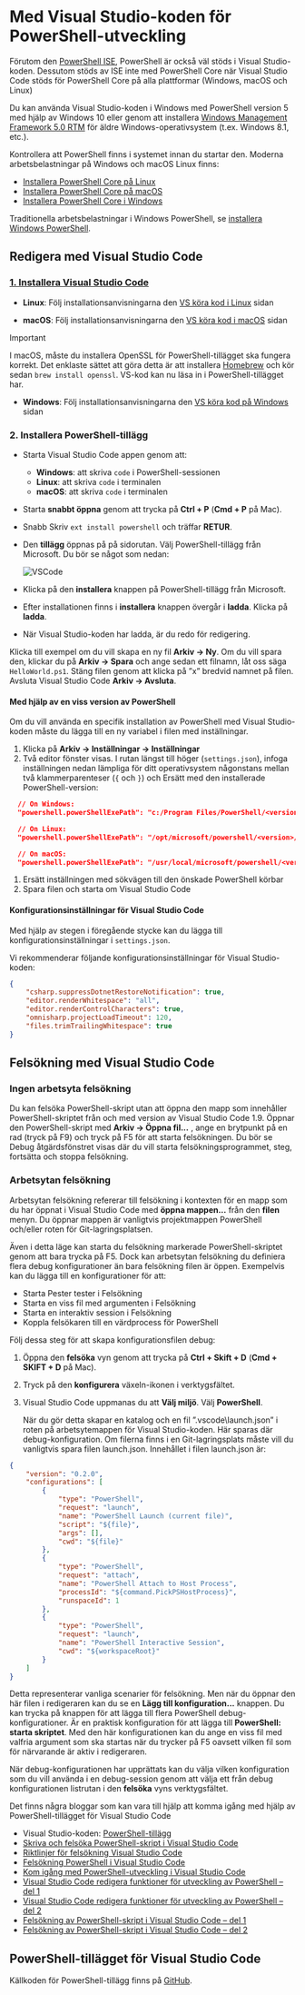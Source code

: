 # <a name="using-visual-studio-code-for-powershell-development"></a>Med Visual Studio-koden för PowerShell-utveckling

Förutom den [PowerShell ISE][ise], PowerShell är också väl stöds i Visual Studio-koden.
Dessutom stöds av ISE inte med PowerShell Core när Visual Studio Code stöds för PowerShell Core på alla plattformar (Windows, macOS och Linux)

Du kan använda Visual Studio-koden i Windows med PowerShell version 5 med hjälp av Windows 10 eller genom att installera [Windows Management Framework 5.0 RTM](https://www.microsoft.com/en-us/download/details.aspx?id=50395) för äldre Windows-operativsystem (t.ex. Windows 8.1, etc.).

Kontrollera att PowerShell finns i systemet innan du startar den.
Moderna arbetsbelastningar på Windows och macOS Linux finns:

- [Installera PowerShell Core på Linux][install-pscore-linux]
- [Installera PowerShell Core på macOS][install-pscore-macos]
- [Installera PowerShell Core i Windows][install-pscore-windows]

Traditionella arbetsbelastningar i Windows PowerShell, se [installera Windows PowerShell][install-winps].

## <a name="editing-with-visual-studio-code"></a>Redigera med Visual Studio Code

### <a name="1-installing-visual-studio-codehttpscodevisualstudiocomdocssetupsetup-overview"></a>[1. Installera Visual Studio Code](https://code.visualstudio.com/Docs/setup/setup-overview)

- **Linux**: Följ installationsanvisningarna den [VS köra kod i Linux](https://code.visualstudio.com/docs/setup/linux) sidan

- **macOS**: Följ installationsanvisningarna den [VS köra kod i macOS](https://code.visualstudio.com/docs/setup/mac) sidan

> [!IMPORTANT]
> I macOS, måste du installera OpenSSL för PowerShell-tillägget ska fungera korrekt.
> Det enklaste sättet att göra detta är att installera [Homebrew](http://brew.sh/) och kör sedan `brew install openssl`.
> VS-kod kan nu läsa in i PowerShell-tillägget har.

- **Windows**: Följ installationsanvisningarna den [VS köra kod på Windows](https://code.visualstudio.com/docs/setup/windows) sidan

### <a name="2-installing-powershell-extension"></a>2. Installera PowerShell-tillägg

- Starta Visual Studio Code appen genom att:
    - **Windows**: att skriva `code` i PowerShell-sessionen
    - **Linux**: att skriva `code` i terminalen
    - **macOS**: att skriva `code` i terminalen

- Starta **snabbt öppna** genom att trycka på **Ctrl + P** (**Cmd + P** på Mac).
- Snabb Skriv `ext install powershell` och träffar **RETUR**.
- Den **tillägg** öppnas på på sidorutan. Välj PowerShell-tillägg från Microsoft.
  Du bör se något som nedan:

  ![VSCode](../../images/vscode.png)

- Klicka på den **installera** knappen på PowerShell-tillägg från Microsoft.
- Efter installationen finns i **installera** knappen övergår i **ladda**.
  Klicka på **ladda**.
- När Visual Studio-koden har ladda, är du redo för redigering.

Klicka till exempel om du vill skapa en ny fil **Arkiv -> Ny**.
Om du vill spara den, klickar du på **Arkiv -> Spara** och ange sedan ett filnamn, låt oss säga `HelloWorld.ps1`.
Stäng filen genom att klicka på ”x” bredvid namnet på filen.
Avsluta Visual Studio Code **Arkiv -> Avsluta**.

#### <a name="using-a-specific-installed-version-of-powershell"></a>Med hjälp av en viss version av PowerShell

Om du vill använda en specifik installation av PowerShell med Visual Studio-koden måste du lägga till en ny variabel i filen med inställningar.

1. Klicka på **Arkiv -> Inställningar -> Inställningar**
1. Två editor fönster visas.
   I rutan längst till höger (`settings.json`), infoga inställningen nedan lämpliga för ditt operativsystem någonstans mellan två klammerparenteser (`{` och `}`) och Ersätt *<version>* med den installerade PowerShell-version:

  ```json
    // On Windows:
    "powershell.powerShellExePath": "c:/Program Files/PowerShell/<version>/pwsh.exe"

    // On Linux:
    "powershell.powerShellExePath": "/opt/microsoft/powershell/<version>/pwsh"

    // On macOS:
    "powershell.powerShellExePath": "/usr/local/microsoft/powershell/<version>/pwsh"
  ```
1. Ersätt inställningen med sökvägen till den önskade PowerShell körbar
1. Spara filen och starta om Visual Studio Code

#### <a name="configuration-settings-for-visual-studio-code"></a>Konfigurationsinställningar för Visual Studio Code

Med hjälp av stegen i föregående stycke kan du lägga till konfigurationsinställningar i `settings.json`.

Vi rekommenderar följande konfigurationsinställningar för Visual Studio-koden:

```json
{
    "csharp.suppressDotnetRestoreNotification": true,
    "editor.renderWhitespace": "all",
    "editor.renderControlCharacters": true,
    "omnisharp.projectLoadTimeout": 120,
    "files.trimTrailingWhitespace": true
}
```

## <a name="debugging-with-visual-studio-code"></a>Felsökning med Visual Studio Code

### <a name="no-workspace-debugging"></a>Ingen arbetsyta felsökning

Du kan felsöka PowerShell-skript utan att öppna den mapp som innehåller PowerShell-skriptet från och med version av Visual Studio Code 1.9.
Öppnar den PowerShell-skript med **Arkiv -> Öppna fil...** , ange en brytpunkt på en rad (tryck på F9) och tryck på F5 för att starta felsökningen.
Du bör se Debug åtgärdsfönstret visas där du vill starta felsökningsprogrammet, steg, fortsätta och stoppa felsökning.

### <a name="workspace-debugging"></a>Arbetsytan felsökning

Arbetsytan felsökning refererar till felsökning i kontexten för en mapp som du har öppnat i Visual Studio Code med **öppna mappen...**  från den **filen** menyn.
Du öppnar mappen är vanligtvis projektmappen PowerShell och/eller roten för Git-lagringsplatsen.

Även i detta läge kan starta du felsökning markerade PowerShell-skriptet genom att bara trycka på F5.
Dock kan arbetsytan felsökning du definiera flera debug konfigurationer än bara felsökning filen är öppen.
Exempelvis kan du lägga till en konfigurationer för att:

- Starta Pester tester i Felsökning
- Starta en viss fil med argumenten i Felsökning
- Starta en interaktiv session i Felsökning
- Koppla felsökaren till en värdprocess för PowerShell

Följ dessa steg för att skapa konfigurationsfilen debug:

1. Öppna den **felsöka** vyn genom att trycka på **Ctrl + Skift + D** (**Cmd + SKIFT + D** på Mac).
1. Tryck på den **konfigurera** växeln-ikonen i verktygsfältet.
1. Visual Studio Code uppmanas du att **Välj miljö**.
   Välj **PowerShell**.

   När du gör detta skapar en katalog och en fil ”.vscode\launch.json” i roten på arbetsytemappen för Visual Studio-koden.
   Här sparas där debug-konfiguration. Om filerna finns i en Git-lagringsplats måste vill du vanligtvis spara filen launch.json.
   Innehållet i filen launch.json är:

```json
{
    "version": "0.2.0",
    "configurations": [
        {
            "type": "PowerShell",
            "request": "launch",
            "name": "PowerShell Launch (current file)",
            "script": "${file}",
            "args": [],
            "cwd": "${file}"
        },
        {
            "type": "PowerShell",
            "request": "attach",
            "name": "PowerShell Attach to Host Process",
            "processId": "${command.PickPSHostProcess}",
            "runspaceId": 1
        },
        {
            "type": "PowerShell",
            "request": "launch",
            "name": "PowerShell Interactive Session",
            "cwd": "${workspaceRoot}"
        }
    ]
}
```

Detta representerar vanliga scenarier för felsökning.
Men när du öppnar den här filen i redigeraren kan du se en **Lägg till konfiguration...**  knappen.
Du kan trycka på knappen för att lägga till flera PowerShell debug-konfigurationer. Är en praktisk konfiguration för att lägga till **PowerShell: starta skriptet**.
Med den här konfigurationen kan du ange en viss fil med valfria argument som ska startas när du trycker på F5 oavsett vilken fil som för närvarande är aktiv i redigeraren.

När debug-konfigurationen har upprättats kan du välja vilken konfiguration som du vill använda i en debug-session genom att välja ett från debug konfigurationen listrutan i den **felsöka** vyns verktygsfältet.

Det finns några bloggar som kan vara till hjälp att komma igång med hjälp av PowerShell-tillägget för Visual Studio Code

- Visual Studio-koden: [PowerShell-tillägg][ps-extension]
- [Skriva och felsöka PowerShell-skript i Visual Studio Code][debug]
- [Riktlinjer för felsökning Visual Studio Code][vscode-guide]
- [Felsökning PowerShell i Visual Studio Code][ps-vscode]
- [Kom igång med PowerShell-utveckling i Visual Studio Code][getting-started]
- [Visual Studio Code redigera funktioner för utveckling av PowerShell – del 1][editing-part1]
- [Visual Studio Code redigera funktioner för utveckling av PowerShell – del 2][editing-part2]
- [Felsökning av PowerShell-skript i Visual Studio Code – del 1][debugging-part1]
- [Felsökning av PowerShell-skript i Visual Studio Code – del 2][debugging-part2]

[ise]: ../ise-guide.md
[install-pscore-linux]:  ../../setup/Installing-PowerShell-Core-on-Linux.md
[install-pscore-macos]:  ../../setup/Installing-PowerShell-Core-on-macOS.md
[install-pscore-windows]: ../../setup/Installing-PowerShell-Core-on-Windows.md
[install-winps]: ../../setup/Installing-Windows-PowerShell.md
[ps-extension]:https://blogs.msdn.microsoft.com/cdndevs/2015/12/11/visual-studio-code-powershell-extension/
[debug]:https://blogs.msdn.microsoft.com/powershell/2015/11/16/announcing-powershell-language-support-for-visual-studio-code-and-more/
[vscode-guide]:https://johnpapa.net/debugging-with-visual-studio-code/
[ps-vscode]:https://github.com/PowerShell/vscode-powershell/tree/master/examples
[getting-started]:https://blogs.technet.microsoft.com/heyscriptingguy/2016/12/05/get-started-with-powershell-development-in-visual-studio-code/
[editing-part1]:https://blogs.technet.microsoft.com/heyscriptingguy/2017/01/11/visual-studio-code-editing-features-for-powershell-development-part-1/
[editing-part2]:https://blogs.technet.microsoft.com/heyscriptingguy/2017/01/12/visual-studio-code-editing-features-for-powershell-development-part-2/
[debugging-part1]:https://blogs.technet.microsoft.com/heyscriptingguy/2017/02/06/debugging-powershell-script-in-visual-studio-code-part-1/
[debugging-part2]:https://blogs.technet.microsoft.com/heyscriptingguy/2017/02/13/debugging-powershell-script-in-visual-studio-code-part-2/

## <a name="powershell-extension-for-visual-studio-code"></a>PowerShell-tillägget för Visual Studio Code

Källkoden för PowerShell-tillägg finns på [GitHub](https://github.com/PowerShell/vscode-powershell).
